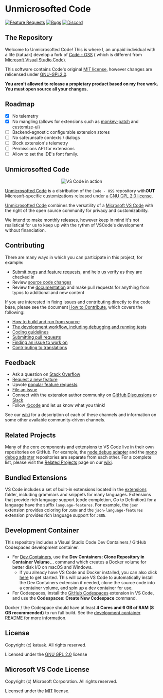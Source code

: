 # Unmicrosofted Code
[![Feature Requests](https://img.shields.io/github/issues/katuak/unmicrosofted-vscode/feature-request.svg)](https://github.com/katuak/unmicrosofted-vscode?q=is%3Aopen+is%3Aissue+label%3Afeature-request+sort%3Areactions-%2B1-desc)
[![Bugs](https://img.shields.io/github/issues/katuak/unmicrosofted-vscode/bug.svg)](https://github.com/katuak/unmicrosofted-vscode/issues?utf8=✓&q=is%3Aissue+is%3Aopen+label%3Abug)
[![Discord](https://img.shields.io/badge/chat-on%20discord-violet.svg)](https://discord.gg/YGbRtWTkpz)

## The Repository

Welcome to Unmicrosofted Code! This is where I, an unpaid individual with a life (katuak) develop a fork of [Code - OSS](https://github.com/microsoft/vscode) ( which is different from [Microsoft Visual Studio Code](https://github.com/microsoft/vscode/wiki/Differences-between-the-repository-and-Visual-Studio-Code)).

This software contains Code's original [MIT license](https://mit-license.org/), however changes are relicensed under [GNU-GPL2.0](https://www.gnu.org/licenses/old-licenses/gpl-2.0.html).

**You aren't allowed to release a propietary product based on my free work. You must open source all your changes.**

## Roadmap

- [x] No telemetry
- [x] No mangling (allows for extensions such as [monkey-patch](https://marketplace.visualstudio.com/items?itemName=iocave.monkey-patch) and [customize-ui](https://marketplace.visualstudio.com/items?itemName=iocave.customize-ui))
- [ ] Backend-agnostic configurable extension stores
- [ ] No safe/unsafe contexts / dialogs
- [ ] Block extension's telemetry
- [ ] Permissions API for extensions
- [ ] Allow to set the IDE's font family.

## Unmicrosofted Code

<p align="center">
  <img alt="VS Code in action" src="https://user-images.githubusercontent.com/35271042/118224532-3842c400-b438-11eb-923d-a5f66fa6785a.png">
</p>

[Unmicrosofted Code](https://katuak.github.io/unmicrosofted-vscode) is a distribution of the `Code - OSS` repository with**OUT** Microsoft-specific customizations released under a [GNU GPL 2.0 license](https://www.gnu.org/licenses/old-licenses/gpl-2.0.html).

[Unmicrosofted Code](https://katuak.github.io/unmicrosofted-vscode) combines the versatility of a [Microsoft VS Code](https://code.visualstudio.com) with the right of the open source community for privacy and customizability.

We intend to make monthly releases, however keep in mind it's not realistical for us to keep up with the rythm of VSCode's development without financiation.

## Contributing

There are many ways in which you can participate in this project, for example:

* [Submit bugs and feature requests](https://github.com/microsoft/vscode/issues), and help us verify as they are checked in
* Review [source code changes](https://github.com/microsoft/vscode/pulls)
* Review the [documentation](https://github.com/microsoft/vscode-docs) and make pull requests for anything from typos to additional and new content

If you are interested in fixing issues and contributing directly to the code base,
please see the document [How to Contribute](https://github.com/microsoft/vscode/wiki/How-to-Contribute), which covers the following:

* [How to build and run from source](https://github.com/microsoft/vscode/wiki/How-to-Contribute)
* [The development workflow, including debugging and running tests](https://github.com/microsoft/vscode/wiki/How-to-Contribute#debugging)
* [Coding guidelines](https://github.com/microsoft/vscode/wiki/Coding-Guidelines)
* [Submitting pull requests](https://github.com/microsoft/vscode/wiki/How-to-Contribute#pull-requests)
* [Finding an issue to work on](https://github.com/microsoft/vscode/wiki/How-to-Contribute#where-to-contribute)
* [Contributing to translations](https://aka.ms/vscodeloc)

## Feedback

* Ask a question on [Stack Overflow](https://stackoverflow.com/questions/tagged/vscode)
* [Request a new feature](CONTRIBUTING.md)
* Upvote [popular feature requests](https://github.com/microsoft/vscode/issues?q=is%3Aopen+is%3Aissue+label%3Afeature-request+sort%3Areactions-%2B1-desc)
* [File an issue](https://github.com/microsoft/vscode/issues)
* Connect with the extension author community on [GitHub Discussions](https://github.com/microsoft/vscode-discussions/discussions) or [Slack](https://aka.ms/vscode-dev-community)
* Follow [@code](https://twitter.com/code) and let us know what you think!

See our [wiki](https://github.com/microsoft/vscode/wiki/Feedback-Channels) for a description of each of these channels and information on some other available community-driven channels.

## Related Projects

Many of the core components and extensions to VS Code live in their own repositories on GitHub. For example, the [node debug adapter](https://github.com/microsoft/vscode-node-debug) and the [mono debug adapter](https://github.com/microsoft/vscode-mono-debug) repositories are separate from each other. For a complete list, please visit the [Related Projects](https://github.com/microsoft/vscode/wiki/Related-Projects) page on our [wiki](https://github.com/microsoft/vscode/wiki).

## Bundled Extensions

VS Code includes a set of built-in extensions located in the [extensions](extensions) folder, including grammars and snippets for many languages. Extensions that provide rich language support (code completion, Go to Definition) for a language have the suffix `language-features`. For example, the `json` extension provides coloring for `JSON` and the `json-language-features` extension provides rich language support for `JSON`.

## Development Container

This repository includes a Visual Studio Code Dev Containers / GitHub Codespaces development container.

- For [Dev Containers](https://aka.ms/vscode-remote/download/containers), use the **Dev Containers: Clone Repository in Container Volume...** command which creates a Docker volume for better disk I/O on macOS and Windows.
     - If you already have VS Code and Docker installed, you can also click [here](https://vscode.dev/redirect?url=vscode://ms-vscode-remote.remote-containers/cloneInVolume?url=https://github.com/microsoft/vscode) to get started. This will cause VS Code to automatically install the Dev Containers extension if needed, clone the source code into a container volume, and spin up a dev container for use.
- For Codespaces, install the [GitHub Codespaces](https://marketplace.visualstudio.com/items?itemName=GitHub.codespaces) extension in VS Code, and use the **Codespaces: Create New Codespace** command.

Docker / the Codespace should have at least **4 Cores and 6 GB of RAM (8 GB recommended)** to run full build. See the [development container README](.devcontainer/README.md) for more information.

## License

Copyright (c) katuak. All rights reserved.

Licensed under the [GNU GPL 2.0](LICENSE.txt) license

## Microsoft VS Code License

Copyright (c) Microsoft Corporation. All rights reserved.

Licensed under the [MIT](LICENSE.MIT.txt) license.

